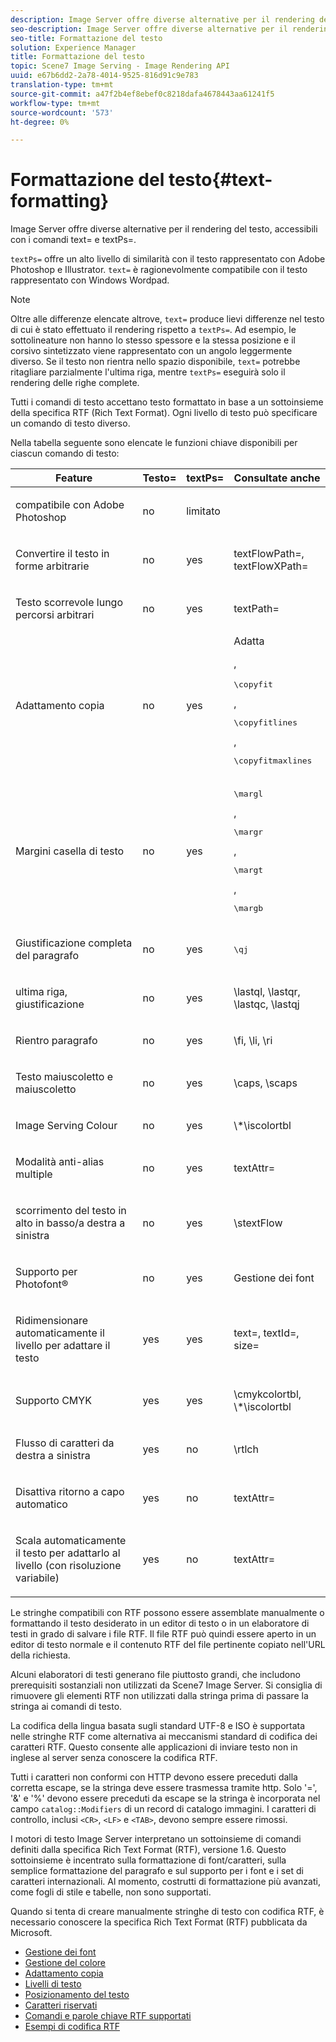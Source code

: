 ```yaml
---
description: Image Server offre diverse alternative per il rendering del testo, accessibili con i comandi text= e textPs=.
seo-description: Image Server offre diverse alternative per il rendering del testo, accessibili con i comandi text= e textPs=.
seo-title: Formattazione del testo
solution: Experience Manager
title: Formattazione del testo
topic: Scene7 Image Serving - Image Rendering API
uuid: e67b6dd2-2a78-4014-9525-816d91c9e783
translation-type: tm+mt
source-git-commit: a47f2b4ef8ebef0c8218dafa4678443aa61241f5
workflow-type: tm+mt
source-wordcount: '573'
ht-degree: 0%

---
```



# Formattazione del testo{#text-formatting}

Image Server offre diverse alternative per il rendering del testo, accessibili con i comandi text= e textPs=.

`textPs=` offre un alto livello di similarità con il testo rappresentato con  Adobe Photoshop e  Illustrator. `text=` è ragionevolmente compatibile con il testo rappresentato con Windows Wordpad.

>[!NOTE]
>
>Oltre alle differenze elencate altrove, `text=` produce lievi differenze nel testo di cui è stato effettuato il rendering rispetto a `textPs=`. Ad esempio, le sottolineature non hanno lo stesso spessore e la stessa posizione e il corsivo sintetizzato viene rappresentato con un angolo leggermente diverso. Se il testo non rientra nello spazio disponibile, `text=` potrebbe ritagliare parzialmente l&#39;ultima riga, mentre `textPs=` eseguirà solo il rendering delle righe complete.

Tutti i comandi di testo accettano testo formattato in base a un sottoinsieme della specifica RTF (Rich Text Format). Ogni livello di testo può specificare un comando di testo diverso.

Nella tabella seguente sono elencate le funzioni chiave disponibili per ciascun comando di testo:

<table id="table_9C41CBDA94C24805B538E5049B0137C6"> 
 <thead> 
  <tr> 
   <th class="entry"> <b> Feature</b> </th> 
   <th class="entry"> <b> Testo=</b> </th> 
   <th class="entry"> <b> textPs=</b> </th> 
   <th class="entry"> <b> Consultate anche</b> </th> 
  </tr> 
 </thead>
 <tbody> 
  <tr> 
   <td> <p>  compatibile con Adobe Photoshop </p> </td> 
   <td> <p> no </p> </td> 
   <td> <p> limitato </p> </td> 
   <td> <p> </p> </td> 
  </tr> 
  <tr> 
   <td> <p>Convertire il testo in forme arbitrarie </p> </td> 
   <td> <p>no </p> </td> 
   <td> <p>yes </p> </td> 
   <td> <p>textFlowPath=, textFlowXPath= </p> </td> 
  </tr> 
  <tr> 
   <td> <p>Testo scorrevole lungo percorsi arbitrari </p> </td> 
   <td> <p>no </p> </td> 
   <td> <p>yes </p> </td> 
   <td> <p>textPath= </p> </td> 
  </tr> 
  <tr> 
   <td> <p>Adattamento copia </p> </td> 
   <td> <p>no </p> </td> 
   <td> <p>yes </p> </td> 
   <td> Adatta <p>, <pre>\copyfit</pre>, <pre>\copyfitlines</pre>, <pre>\copyfitmaxlines</pre> </p> </td> 
  </tr> 
  <tr> 
   <td> <p>Margini casella di testo </p> </td> 
   <td> <p>no </p> </td> 
   <td> <p>yes </p> </td> 
   <td> <p><pre>\margl</pre>, <pre>\margr</pre>, <pre>\margt</pre>, <pre>\margb</pre> </p> </td> 
  </tr> 
  <tr> 
   <td> <p>Giustificazione completa del paragrafo </p> </td> 
   <td> <p>no </p> </td> 
   <td> <p>yes </p> </td> 
   <td> <p><pre>\qj</pre> </p> </td> 
  </tr> 
  <tr> 
   <td> <p>ultima riga, giustificazione </p> </td> 
   <td> <p>no </p> </td> 
   <td> <p>yes </p> </td> 
   <td> <p>\lastql, \lastqr, \lastqc, \lastqj </p> </td> 
  </tr> 
  <tr> 
   <td> <p>Rientro paragrafo </p> </td> 
   <td> <p>no </p> </td> 
   <td> <p>yes </p> </td> 
   <td> <p>\fi, \li, \ri </p> </td> 
  </tr> 
  <tr> 
   <td> <p>Testo maiuscoletto e maiuscoletto </p> </td> 
   <td> <p>no </p> </td> 
   <td> <p>yes </p> </td> 
   <td> <p>\caps, \scaps </p> </td> 
  </tr> 
  <tr> 
   <td> <p>Image Serving Colour </p> </td> 
   <td> <p>no </p> </td> 
   <td> <p>yes </p> </td> 
   <td> <p>\*\iscolortbl </p> </td> 
  </tr> 
  <tr> 
   <td> <p>Modalità anti-alias multiple </p> </td> 
   <td> <p>no </p> </td> 
   <td> <p>yes </p> </td> 
   <td> <p>textAttr= </p> </td> 
  </tr> 
  <tr> 
   <td> <p>scorrimento del testo in alto in basso/a destra a sinistra </p> </td> 
   <td> <p>no </p> </td> 
   <td> <p>yes </p> </td> 
   <td> <p>\stextFlow </p> </td> 
  </tr> 
  <tr> 
   <td> <p>Supporto per Photofont® </p> </td> 
   <td> <p>no </p> </td> 
   <td> <p>yes </p> </td> 
   <td> Gestione dei font </td> 
  </tr> 
  <tr> 
   <td> <p>Ridimensionare automaticamente il livello per adattare il testo </p> </td> 
   <td> <p>yes </p> </td> 
   <td> <p>yes </p> </td> 
   <td> <p>text=, textId=, size= </p> </td> 
  </tr> 
  <tr> 
   <td> <p>Supporto CMYK </p> </td> 
   <td> <p>yes </p> </td> 
   <td> <p>yes </p> </td> 
   <td> <p>\cmykcolortbl, \*\iscolortbl </p> </td> 
  </tr> 
  <tr> 
   <td> <p>Flusso di caratteri da destra a sinistra </p> </td> 
   <td> <p>yes </p> </td> 
   <td> <p>no </p> </td> 
   <td> <p>\rtlch </p> </td> 
  </tr> 
  <tr> 
   <td> <p>Disattiva ritorno a capo automatico </p> </td> 
   <td> <p>yes </p> </td> 
   <td> <p>no </p> </td> 
   <td> <p>textAttr= </p> </td> 
  </tr> 
  <tr> 
   <td> <p>Scala automaticamente il testo per adattarlo al livello (con risoluzione variabile) </p> </td> 
   <td> <p>yes </p> </td> 
   <td> <p>no </p> </td> 
   <td> <p>textAttr= </p> </td> 
  </tr> 
 </tbody> 
</table>

Le stringhe compatibili con RTF possono essere assemblate manualmente o formattando il testo desiderato in un editor di testo o in un elaboratore di testi in grado di salvare i file RTF. Il file RTF può quindi essere aperto in un editor di testo normale e il contenuto RTF del file pertinente copiato nell&#39;URL della richiesta.

Alcuni elaboratori di testi generano file piuttosto grandi, che includono prerequisiti sostanziali non utilizzati da Scene7 Image Server. Si consiglia di rimuovere gli elementi RTF non utilizzati dalla stringa prima di passare la stringa ai comandi di testo.

La codifica della lingua basata sugli standard UTF-8 e ISO è supportata nelle stringhe RTF come alternativa ai meccanismi standard di codifica dei caratteri RTF. Questo consente alle applicazioni di inviare testo non in inglese al server senza conoscere la codifica RTF.

Tutti i caratteri non conformi con HTTP devono essere preceduti dalla corretta escape, se la stringa deve essere trasmessa tramite http. Solo &#39;=&#39;, &#39;&amp;&#39; e &#39;%&#39; devono essere preceduti da escape se la stringa è incorporata nel campo `catalog::Modifiers` di un record di catalogo immagini. I caratteri di controllo, inclusi `<CR>`, `<LF>` e `<TAB>`, devono sempre essere rimossi.

I motori di testo Image Server interpretano un sottoinsieme di comandi definiti dalla specifica Rich Text Format (RTF), versione 1.6. Questo sottoinsieme è incentrato sulla formattazione di font/caratteri, sulla semplice formattazione del paragrafo e sul supporto per i font e i set di caratteri internazionali. Al momento, costrutti di formattazione più avanzati, come fogli di stile e tabelle, non sono supportati.

Quando si tenta di creare manualmente stringhe di testo con codifica RTF, è necessario conoscere la specifica Rich Text Format (RTF) pubblicata da Microsoft.

* [Gestione dei font](r-font-handling.md)
* [Gestione del colore](r-color-handling.md)
* [Adattamento copia](r-copy-fitting.md)
* [Livelli di testo](r-text-layers.md)
* [Posizionamento del testo](r-text-positioning.md)
* [Caratteri riservati](r-reserved-characters.md)
* [Comandi e parole chiave RTF supportati](c-supported-rtf-commands-and-keywords/c-supported-rtf-commands-and-keywords.md)
* [Esempi di codifica RTF](r-rtf-encoding-examples.md)

